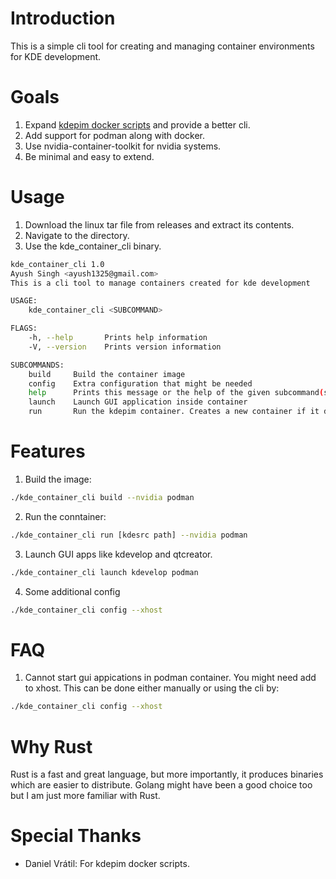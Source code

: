 # Introduction
This is a simple cli tool for creating and managing container environments for KDE development.

# Goals
1. Expand [kdepim docker scripts](https://community.kde.org/KDE_PIM/Docker) and provide a better cli.
2. Add support for podman along with docker.
3. Use nvidia-container-toolkit for nvidia systems.
4. Be minimal and easy to extend.

# Usage
1. Download the linux tar file from releases and extract its contents.
2. Navigate to the directory.
3. Use the kde_container_cli binary.
``` sh
kde_container_cli 1.0
Ayush Singh <ayush1325@gmail.com>
This is a cli tool to manage containers created for kde development

USAGE:
    kde_container_cli <SUBCOMMAND>

FLAGS:
    -h, --help       Prints help information
    -V, --version    Prints version information

SUBCOMMANDS:
    build     Build the container image
    config    Extra configuration that might be needed
    help      Prints this message or the help of the given subcommand(s)
    launch    Launch GUI application inside container
    run       Run the kdepim container. Creates a new container if it does not already exist
```

# Features
1. Build the image:
``` sh
./kde_container_cli build --nvidia podman
```

2. Run the conntainer:
``` sh
./kde_container_cli run [kdesrc path] --nvidia podman
```

3. Launch GUI apps like kdevelop and qtcreator.

``` sh
./kde_container_cli launch kdevelop podman
```

4. Some additional config
``` sh
./kde_container_cli config --xhost
```

# FAQ
1. Cannot start gui appications in podman container.
You might need add to xhost. This can be done either manually or using the cli by:
``` sh
./kde_container_cli config --xhost
```

# Why Rust
Rust is a fast and great language, but more importantly, it produces binaries which are easier to distribute. 
Golang might have been a good choice too but I am just more familiar with Rust.

# Special Thanks
- Daniel Vrátil: For kdepim docker scripts.
